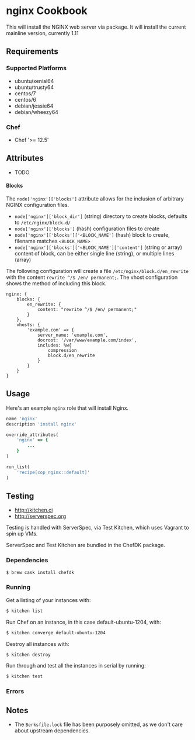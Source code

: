 # nginx Cookbook
This will install the NGINX web server via package. It will install the current
mainline version, currently 1.11

## Requirements
### Supported Platforms
* ubuntu/xenial64
* ubuntu/trusty64
* centos/7
* centos/6
* debian/jessie64
* debian/wheezy64

### Chef
- Chef '>= 12.5'

## Attributes
- TODO

#### Blocks

The `node['nginx']['blocks']` attribute allows for the inclusion of arbitrary
NGINX configuration files.

* `node['nginx']['block_dir']` (string) directory to create blocks, defaults to `/etc/nginx/block.d/`
* `node['nginx']['blocks']` (hash) configuration files to create
* `node['nginx']['blocks']['<BLOCK_NAME']` (hash) block to create, filename matches `<BLOCK_NAME>`
* `node['nginx']['blocks']['<BLOCK_NAME']['content']` (string or array) content of block, can be either single line (string), or multiple lines (array)

The following configuration will create a file `/etc/nginx/block.d/en_rewrite` with the content `rewrite ^/$ /en/ permanent;`. The vhost configuration shows the method of including this block.


```
nginx: {
    blocks: {
        en_rewrite: {
            content: "rewrite ^/$ /en/ permanent;"
        }
    },
    vhosts: {
        'example.com' => {
            server_name: 'example.com',
            docroot: '/var/www/example.com/index',
            includes: %w{
                compression
                block.d/en_rewrite
            }
        }
    }
}
```

## Usage
Here's an example `nginx` role that will install Nginx.

```ruby
name 'nginx'
description 'install nginx'

override_attributes(
    'nginx' => {
        ...
    }
)

run_list(
    'recipe[cop_nginx::default]'
)
```

## Testing
* http://kitchen.ci
* http://serverspec.org

Testing is handled with ServerSpec, via Test Kitchen, which uses Vagrant to spin up VMs.

ServerSpec and Test Kitchen are bundled in the ChefDK package.

### Dependencies
```bash
$ brew cask install chefdk
```

### Running
Get a listing of your instances with:

```bash
$ kitchen list
```

Run Chef on an instance, in this case default-ubuntu-1204, with:

```bash
$ kitchen converge default-ubuntu-1204
```

Destroy all instances with:

```bash
$ kitchen destroy
```

Run through and test all the instances in serial by running:

```bash
$ kitchen test
```

### Errors

## Notes
* The `Berksfile.lock` file has been purposely omitted, as we don't care about upstream dependencies.
